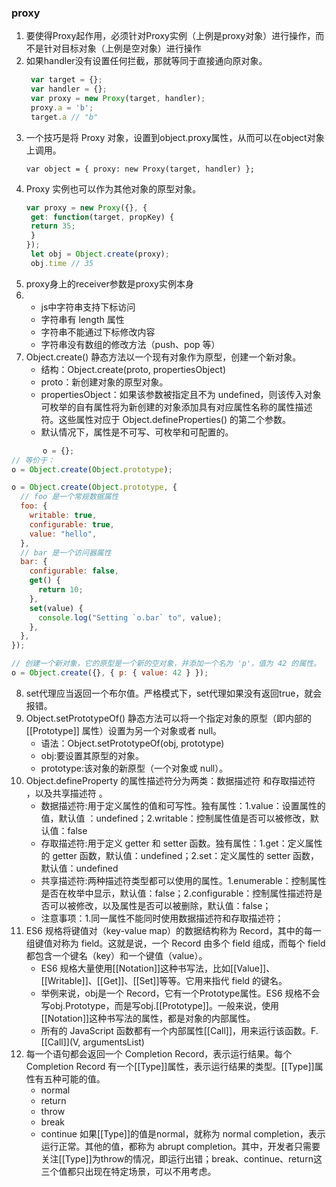 ### proxy
1. 要使得Proxy起作用，必须针对Proxy实例（上例是proxy对象）进行操作，而不是针对目标对象（上例是空对象）进行操作
2. 如果handler没有设置任何拦截，那就等同于直接通向原对象。
   ``` javascript
    var target = {};
    var handler = {};
    var proxy = new Proxy(target, handler);
    proxy.a = 'b';
    target.a // "b"
3. 一个技巧是将 Proxy 对象，设置到object.proxy属性，从而可以在object对象上调用。
   ```
   var object = { proxy: new Proxy(target, handler) };
4. Proxy 实例也可以作为其他对象的原型对象。
   ``` javascript
   var proxy = new Proxy({}, {
    get: function(target, propKey) {
    return 35;
    }
   });
    let obj = Object.create(proxy);
    obj.time // 35
5. proxy身上的receiver参数是proxy实例本身
6. - js中字符串支持下标访问
   -  字符串有 length 属性
   -  字符串不能通过下标修改内容
   -  字符串没有数组的修改方法（push、pop 等）
7. Object.create() 静态方法以一个现有对象作为原型，创建一个新对象。
   + 结构：Object.create(proto, propertiesObject)
   + proto：新创建对象的原型对象。
   + propertiesObject：如果该参数被指定且不为 undefined，则该传入对象可枚举的自有属性将为新创建的对象添加具有对应属性名称的属性描述符。这些属性对应于 Object.defineProperties() 的第二个参数。
   + 默认情况下，属性是不可写、可枚举和可配置的。
```javascript
       o = {};
// 等价于：
o = Object.create(Object.prototype);

o = Object.create(Object.prototype, {
  // foo 是一个常规数据属性
  foo: {
    writable: true,
    configurable: true,
    value: "hello",
  },
  // bar 是一个访问器属性
  bar: {
    configurable: false,
    get() {
      return 10;
    },
    set(value) {
      console.log("Setting `o.bar` to", value);
    },
  },
});

// 创建一个新对象，它的原型是一个新的空对象，并添加一个名为 'p'，值为 42 的属性。
o = Object.create({}, { p: { value: 42 } });
```
8. set代理应当返回一个布尔值。严格模式下，set代理如果没有返回true，就会报错。
9. Object.setPrototypeOf() 静态方法可以将一个指定对象的原型（即内部的 [[Prototype]] 属性）设置为另一个对象或者 null。
    + 语法：Object.setPrototypeOf(obj, prototype)
    + obj:要设置其原型的对象。
    + prototype:该对象的新原型（一个对象或 null）。
10. Object.defineProperty 的属性描述符分为两类：数据描述符 和存取描述符 ，以及共享描述符 。
    + 数据描述符:用于定义属性的值和可写性。独有属性：1.value：设置属性的值，默认值 ：undefined；2.writable：控制属性值是否可以被修改，默认值：false
    + 存取描述符:用于定义 getter 和 setter 函数。独有属性：1.get：定义属性的 getter 函数，默认值：undefined；2.set：定义属性的 setter 函数，默认值：undefined
    + 共享描述符:两种描述符类型都可以使用的属性。1.enumerable：控制属性是否在枚举中显示，默认值：false；2.configurable：控制属性描述符是否可以被修改，以及属性是否可以被删除，默认值：false；
    + 注意事项：1.同一属性不能同时使用数据描述符和存取描述符；
11. ES6 规格将键值对（key-value map）的数据结构称为 Record，其中的每一组键值对称为 field。这就是说，一个 Record 由多个 field 组成，而每个 field 都包含一个键名（key）和一个键值（value）。
    + ES6 规格大量使用[[Notation]]这种书写法，比如[[Value]]、[[Writable]]、[[Get]]、[[Set]]等等。它用来指代 field 的键名。
    + 举例来说，obj是一个 Record，它有一个Prototype属性。ES6 规格不会写obj.Prototype，而是写obj.[[Prototype]]。一般来说，使用[[Notation]]这种书写法的属性，都是对象的内部属性。
    + 所有的 JavaScript 函数都有一个内部属性[[Call]]，用来运行该函数。F.[[Call]](V, argumentsList)
12. 每一个语句都会返回一个 Completion Record，表示运行结果。每个 Completion Record 有一个[[Type]]属性，表示运行结果的类型。[[Type]]属性有五种可能的值。
    + normal
    + return
    + throw
    + break
    + continue
   如果[[Type]]的值是normal，就称为 normal completion，表示运行正常。其他的值，都称为 abrupt completion。其中，开发者只需要关注[[Type]]为throw的情况，即运行出错；break、continue、return这三个值都只出现在特定场景，可以不用考虑。
